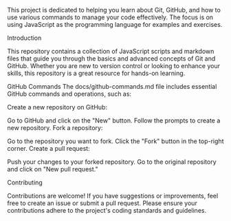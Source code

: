 This project is dedicated to helping you learn about Git, GitHub, and how to use various commands to manage your code effectively. The focus is on using JavaScript as the programming language for examples and exercises.

Introduction

This repository contains a collection of JavaScript scripts and markdown files that guide you through the basics and advanced concepts of Git and GitHub. Whether you are new to version control or looking to enhance your skills, this repository is a great resource for hands-on learning.

GitHub Commands
The docs/github-commands.md file includes essential GitHub commands and operations, such as:

Create a new repository on GitHub:

Go to GitHub and click on the "New" button.
Follow the prompts to create a new repository.
Fork a repository:

Go to the repository you want to fork.
Click the "Fork" button in the top-right corner.
Create a pull request:

Push your changes to your forked repository.
Go to the original repository and click on "New pull request."

Contributing

Contributions are welcome! If you have suggestions or improvements, feel free to create an issue or submit a pull request. Please ensure your contributions adhere to the project's coding standards and guidelines.
